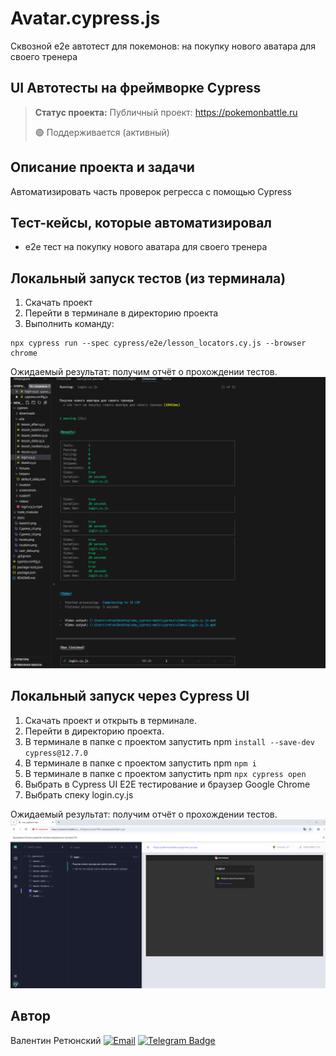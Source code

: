 # Avatar.cypress.js
Cквозной e2e автотест для покемонов: на покупку нового аватара для своего тренера
<h2>UI Автотесты на фреймворке Cypress</h2>

> **Статус проекта:**
> Публичный проект: https://pokemonbattle.ru
> 
> 🟢 Поддерживается (активный) 

## Описание проекта и задачи
Автоматизировать часть проверок регресса с помощью Cypress

## Тест-кейсы, которые автоматизировал
* е2е тест на покупку нового аватара для своего тренера

## Локальный запуск тестов (из терминала)
1. Скачать проект
2. Перейти в терминале в директорию проекта
2. Выполнить команду:
```
npx cypress run --spec cypress/e2e/lesson_locators.cy.js --browser chrome
```
Ожидаемый результат: получим отчёт о прохождении тестов.
![image](https://raw.githubusercontent.com/Valentin-2025/Avatar.cypress.js/refs/heads/main/Cypress_cli.png)

## Локальный запуск через Cypress UI
1. Скачать проект и открыть в терминале.
2. Перейти в директорию проекта.
3. В терминале в папке с проектом запустить npm `install --save-dev cypress@12.7.0`
4. В терминале в папке с проектом запустить npm `npm i`
5. В терминале в папке с проектом запустить npm `npx cypress open`
6. Выбрать в Cypress UI E2E тестирование и браузер Google Chrome
7. Выбрать спеку login.cy.js

Ожидаемый результат: получим отчёт о прохождении тестов.
![alt text](https://raw.githubusercontent.com/Valentin-2025/Avatar.cypress.js/refs/heads/main/Cypress_Ul.png)


## Автор

Валентин Ретюнский 
[![Email](https://img.shields.io/badge/Email-3b5998?style=flat-square&logo=Mail.Ru&logoColor=white)](mailto:retvaliv72@yandex.ru)
[![Telegram Badge](https://img.shields.io/badge/-Telegram-0088cc?style=flat-square&logo=Telegram&logoColor=white)](https://t.me/ValentinRet)
